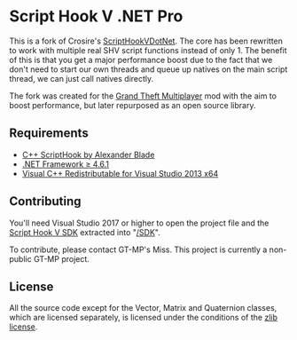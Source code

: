Script Hook V .NET Pro
======================

This is a fork of Crosire's [ScriptHookVDotNet](https://github.com/crosire/scripthookvdotnet). The core has been rewritten to work with multiple real SHV script functions instead of only 1. The benefit of this is that you get a major performance boost due to the fact that we don't need to start our own threads and queue up natives on the main script thread, we can just call natives directly.

The fork was created for the [Grand Theft Multiplayer](https://gt-mp.net/) mod with the aim to boost performance, but later repurposed as an open source library.

## Requirements

* [C++ ScriptHook by Alexander Blade](http://www.dev-c.com/gtav/scripthookv/)
* [.NET Framework ≥ 4.6.1](https://www.microsoft.com/download/details.aspx?id=42642)
* [Visual C++ Redistributable for Visual Studio 2013 x64](https://www.microsoft.com/download/details.aspx?id=40784)

## Contributing

You'll need Visual Studio 2017 or higher to open the project file and the [Script Hook V SDK](http://www.dev-c.com/gtav/scripthookv/) extracted into "[/SDK](/SDK)".

To contribute, please contact GT-MP's Miss. This project is currently a non-public GT-MP project.

## License

All the source code except for the Vector, Matrix and Quaternion classes, which are licensed separately, is licensed under the conditions of the [zlib license](LICENSE.txt).

